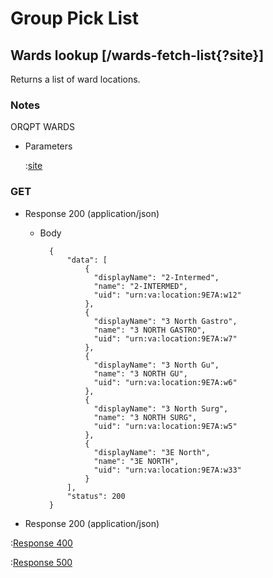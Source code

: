 # Group Pick List

## Wards lookup [/wards-fetch-list{?site}]

Returns a list of ward locations.

### Notes

ORQPT WARDS

+ Parameters

    :[site]({{{common}}}/parameters/site.md)

### GET

+ Response 200 (application/json)

    + Body

            {
                "data": [
                    {
                      "displayName": "2-Intermed",
                      "name": "2-INTERMED",
                      "uid": "urn:va:location:9E7A:w12"
                    },
                    {
                      "displayName": "3 North Gastro",
                      "name": "3 NORTH GASTRO",
                      "uid": "urn:va:location:9E7A:w7"
                    },
                    {
                      "displayName": "3 North Gu",
                      "name": "3 NORTH GU",
                      "uid": "urn:va:location:9E7A:w6"
                    },
                    {
                      "displayName": "3 North Surg",
                      "name": "3 NORTH SURG",
                      "uid": "urn:va:location:9E7A:w5"
                    },
                    {
                      "displayName": "3E North",
                      "name": "3E NORTH",
                      "uid": "urn:va:location:9E7A:w33"
                    }
                ],
                "status": 200
            }

+ Response 200 (application/json)

:[Response 400]({{{common}}}/responses/400.md)

:[Response 500]({{{common}}}/responses/500.md)


